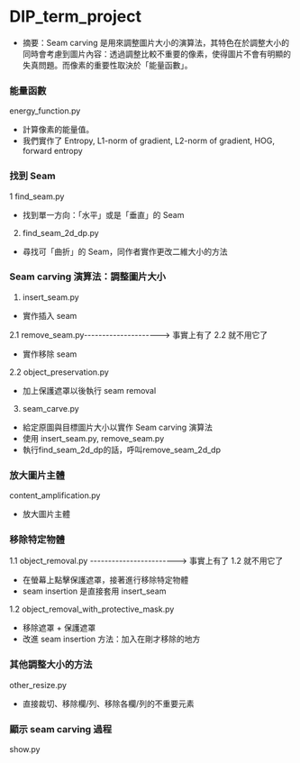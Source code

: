 # DIP_term_project

- 摘要：Seam carving 是用來調整圖片大小的演算法，其特色在於調整大小的同時會考慮到圖片內容：透過調整比較不重要的像素，使得圖片不會有明顯的失真問題。而像素的重要性取決於「能量函數」。


### 能量函數
energy_function.py
- 計算像素的能量值。
- 我們實作了 Entropy, L1-norm of gradient, L2-norm of gradient, HOG, forward entropy


### 找到 Seam
1 find_seam.py
- 找到單一方向：「水平」或是「垂直」的 Seam

2. find_seam_2d_dp.py
- 尋找可「曲折」的 Seam，同作者實作更改二維大小的方法

### Seam carving 演算法：調整圖片大小
1. insert_seam.py
- 實作插入 seam

2.1 remove_seam.py---------------------> 事實上有了 2.2 就不用它了
- 實作移除 seam

2.2 object_preservation.py
- 加上保護遮罩以後執行 seam removal

3. seam_carve.py
- 給定原圖與目標圖片大小以實作 Seam carving 演算法
- 使用 insert_seam.py, remove_seam.py
- 執行find_seam_2d_dp的話，呼叫remove_seam_2d_dp
### 放大圖片主體
content_amplification.py
- 放大圖片主體

### 移除特定物體
1.1 object_removal.py ------------------------> 事實上有了 1.2 就不用它了
- 在螢幕上點擊保護遮罩，接著進行移除特定物體
- seam insertion 是直接套用 insert_seam

1.2 object_removal_with_protective_mask.py
- 移除遮罩 + 保護遮罩
- 改進 seam insertion 方法：加入在剛才移除的地方

### 其他調整大小的方法
other_resize.py
- 直接裁切、移除欄/列、移除各欄/列的不重要元素

### 顯示 seam carving 過程
show.py



